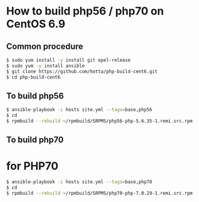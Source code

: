 # How to build php56 / php70 on CentOS 6.9

## Common procedure

```bash
$ sudo yum install -y install git epel-release
$ sudo yum -y install ansible
$ git clone https://github.com/hotta/php-build-cent6.git
$ cd php-build-cent6
```

## To build php56

```bash
$ ansible-playbook -i hosts site.yml --tags=base,php56
$ cd
$ rpmbuild --rebuild ~/rpmbuild/SRPMS/php56-php-5.6.35-1.remi.src.rpm
```

## To build php70

# for PHP70

```bash
$ ansible-playbook -i hosts site.yml --tags=base,php70
$ cd
$ rpmbuild --rebuild ~/rpmbuild/SRPMS/php70-php-7.0.29-1.remi.src.rpm
```
